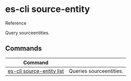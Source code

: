 # es-cli source-entity
Reference

Query sourceentities.

## Commands
|Command| |
|---|---|
|[es-cli source-entity list](#)  |Queries sourceentities.   |